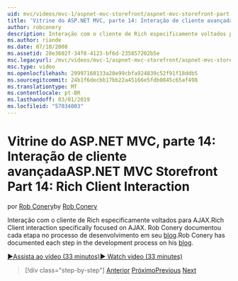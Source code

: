 ```yaml
---
uid: mvc/videos/mvc-1/aspnet-mvc-storefront/aspnet-mvc-storefront-part-14-rich-client-interaction
title: 'Vitrine do ASP.NET MVC, parte 14: Interação de cliente avançada | Microsoft Docs'
author: robconery
description: Interação com o cliente de Rich especificamente voltados para AJAX. Rob Conery documentou cada etapa no processo de desenvolvimento em seu blog.
ms.author: riande
ms.date: 07/10/2008
ms.assetid: 28e3602f-34f8-4123-bf6d-235857202b5e
msc.legacyurl: /mvc/videos/mvc-1/aspnet-mvc-storefront/aspnet-mvc-storefront-part-14-rich-client-interaction
msc.type: video
ms.openlocfilehash: 29997160133a20e99cbfa924839c52f91f18ddb5
ms.sourcegitcommit: 24b1f6decbb17bb22a45166e5fdb0845c65af498
ms.translationtype: MT
ms.contentlocale: pt-BR
ms.lasthandoff: 03/01/2019
ms.locfileid: "57034003"
---
```

<a name="aspnet-mvc-storefront-part-14-rich-client-interaction"></a><span data-ttu-id="138a2-104">Vitrine do ASP.NET MVC, parte 14: Interação de cliente avançada</span><span class="sxs-lookup"><span data-stu-id="138a2-104">ASP.NET MVC Storefront Part 14: Rich Client Interaction</span></span>
====================
<span data-ttu-id="138a2-105">por [Rob Conery](https://github.com/robconery)</span><span class="sxs-lookup"><span data-stu-id="138a2-105">by [Rob Conery](https://github.com/robconery)</span></span>

<span data-ttu-id="138a2-106">Interação com o cliente de Rich especificamente voltados para AJAX.</span><span class="sxs-lookup"><span data-stu-id="138a2-106">Rich Client interaction specifically focused on AJAX.</span></span> <span data-ttu-id="138a2-107">Rob Conery documentou cada etapa no processo de desenvolvimento em seu [blog](http://blog.wekeroad.com/mvc-storefront/mvcstore-part-14/).</span><span class="sxs-lookup"><span data-stu-id="138a2-107">Rob Conery has documented each step in the development process on his [blog](http://blog.wekeroad.com/mvc-storefront/mvcstore-part-14/).</span></span>

[<span data-ttu-id="138a2-108">&#9654;Assista ao vídeo (33 minutos)</span><span class="sxs-lookup"><span data-stu-id="138a2-108">&#9654; Watch video (33 minutes)</span></span>](https://channel9.msdn.com/Blogs/ASP-NET-Site-Videos/aspnet-mvc-storefront-part-14-rich-client-interaction)

> [!div class="step-by-step"]
> <span data-ttu-id="138a2-109">[Anterior](aspnet-mvc-storefront-part-13-dependency-injection.md)
> [Próximo](aspnet-mvc-storefront-part-15-public-code-review.md)</span><span class="sxs-lookup"><span data-stu-id="138a2-109">[Previous](aspnet-mvc-storefront-part-13-dependency-injection.md)
[Next](aspnet-mvc-storefront-part-15-public-code-review.md)</span></span>
